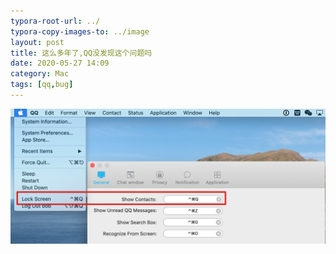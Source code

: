 ```yaml
---
typora-root-url: ../
typora-copy-images-to: ../image
layout: post
title: 这么多年了,QQ没发现这个问题吗
date: 2020-05-27 14:09
category: Mac
tags: [qq,bug]
---
```


![Xnip2020-05-27_12-22-21](../assets/blog/Xnip2020-05-27_12-22-21-0559782.png)

